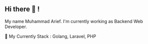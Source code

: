 <h2>Hi there 👋 !</h2>

My name Muhammad Arief. I'm currently working as Backend Web Developer.

🌱 My Currently Stack : Golang, Laravel, PHP
<!---
ariexx/ariexx is a ✨ special ✨ repository because its `README.md` (this file) appears on your GitHub profile.
You can click the Preview link to take a look at your changes.
--->
